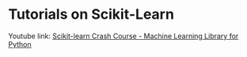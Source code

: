 # Tutorials on Scikit-Learn

Youtube link: [Scikit-learn Crash Course - Machine Learning Library for Python](https://youtu.be/0B5eIE_1vpU)
